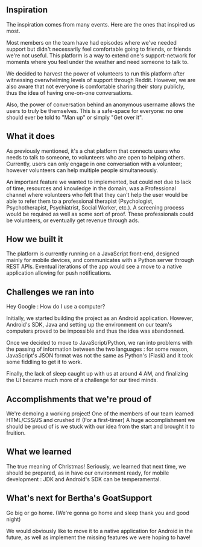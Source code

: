 ## Inspiration
The inspiration comes from many events. Here are the ones that inspired us most.

Most members on the team have had episodes where we've needed support but didn't necessarily feel comfortable going to friends, or friends we're not useful. This platform is a way to extend one's support-network for moments where you feel under the weather and need someone to talk to.

We decided to harvest the power of volunteers to run this platform after witnessing overwhelming levels of support through Reddit. However, we are also aware that not everyone is comfortable sharing their story publicly, thus the idea of having one-on-one conversations.

Also, the power of conversation behind an anonymous username allows the users to truly be themselves. This is a safe-space for everyone: no one should ever be told to "Man up" or simply "Get over it".



## What it does

As previously mentioned, it's a chat platform that connects users who needs to talk to someone, to volunteers who are open to helping others. Currently, users can only engage in one conversation with a volunteer; however volunteers can help multiple people simultaneously.

An important feature we wanted to implemented, but could not due to lack of time, resources and knowledge in the domain, was a Professional channel where volunteers who felt that they can't help the user would be able to refer them to a professional therapist (Psychologist, Psychotherapist, Psychiatrist, Social Worker, etc.). A screening process would be required as well as some sort of proof. These professionals could be volunteers, or eventually get revenue through ads.




## How we built it

The platform is currently running on a JavaScript front-end, designed mainly for mobile devices, and communicates with a Python server through REST APIs. Eventual iterations of the app would see a move to a native application allowing for push notifications.



## Challenges we ran into

Hey Google : How do I use a computer?

Initially, we started building the project as an Android application. However, Android's SDK, Java and setting up the environment on our team's computers proved to be impossible and thus the idea was abandonned.

Once we decided to move to JavaScript/Python, we ran into problems with the passing of information between the two languages : for some reason, JavaScript's JSON format was not the same as Python's (Flask) and it took some fiddling to get it to work.

Finally, the lack of sleep caught up with us at around 4 AM, and finalizing the UI became much more of a challenge for our tired minds.



## Accomplishments that we're proud of

We're demoing a working project! One of the members of our team learned HTML/CSS/JS and crushed it! (For a first-timer)
A huge accomplishment we should be proud of is we stuck with our idea from the start and brought it to fruition.


## What we learned

The true meaning of Christmas!
Seriously, we learned that next time, we should be prepared, as in have our environment ready, for mobile development : JDK and Android's SDK can be temperamental.



## What's next for Bertha's GoatSupport

Go big or go home. (We're gonna go home and sleep thank you and good night)

We would obviously like to move it to a native application for Android in the future, as well as implement the missing features we were hoping to have!
